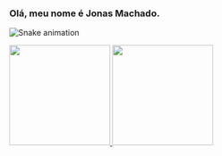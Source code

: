 ### Olá, meu nome é Jonas Machado.

![Snake animation](https://github.com/jonasrowd/jonasrowd/blob/output/github-contribution-grid-snake.svg)

<div>
<a href="https://github.com/seu-usuário-aqui">
<img height="180em" src="https://github-readme-stats.vercel.app/api/top-langs/?username=jonasrowd&layout=compact&langs_count=7&theme=dracula"/>
<img height="180em" src="https://github-readme-stats.vercel.app/api?username=jonasrowd&show_icons=true&theme=dracula&include_all_commits=true&count_private=true"/>
</div>

